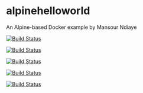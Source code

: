 # alpinehelloworld
An Alpine-based Docker example by Mansour Ndiaye

[![Build Status](https://93a2-94-239-45-50.ngrok-free.app/job/alpinehelloworld/badge/icon)](http://93a2-94-239-45-50.ngrok-free.app/job/alpinehelloworld/)

[![Build Status](https://93a2-94-239-45-50.ngrok-free.app/job/alpinehelloworld/badge/icon)](http://127.0.0.1:8080/job/alpinehelloworld/)

[![Build Status](https://93a2-94-239-45-50.ngrok-free.app/buildStatus/icon?job=alpinehelloworld)](http://93a2-94-239-45-50.ngrok-free.app/job/alpinehelloworld/)

[![Build Status](http://127.0.0.1:8080/job/alpinehelloworld/badge/icon)](http://127.0.0.1/job/alpinehelloworld/)

[![Build Status](https://93a2-94-239-45-50.ngrok-free.app/buildStatus/icon?job=alpinehelloworld)](http://93a2-94-239-45-50.ngrok-free.app/job/alpinehelloworld/)
